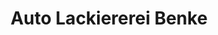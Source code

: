---
title: "Auto Lackiererei Benke"
url: /wiggensbach/auto-lackiererei-benke/
shop: Autowerkstatt
---